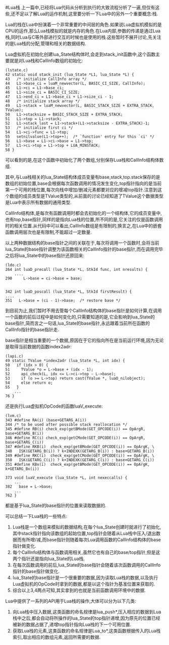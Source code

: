 #Lua栈
上一篇中,已经将Lua代码从分析到执行的大致流程分析了一遍,但仅有这些,还不足以了解Lua的运作机制,这里要分析一下Lua中的另外一个重要概念:栈.

Lua的栈在Lua中扮演着一个非常重要的中间层的角色.如果说Lua虚拟机模拟的是CPU的运作,那么Lua栈模拟的就是内存的角色.在Lua内部,参数的传递是通过Lua栈,同时Lua与C等外部进行交互的时候也是使用的栈.这些暂时不展开讨论,先关注的是Lua栈的分配,管理和相关的数据结构.

Lua虚拟机在初始化创建lua_State结构体时,会走到stack_init函数中,这个函数主要就是对Lua栈和CallInfo数组的初始化:

	(lstate.c)
	42 static void stack_init (lua_State *L1, lua_State *L) {
 	43   /* initialize CallInfo array */
 	44   L1->base_ci = luaM_newvector(L, BASIC_CI_SIZE, CallInfo);
 	45   L1->ci = L1->base_ci;
 	46   L1->size_ci = BASIC_CI_SIZE;
 	47   L1->end_ci = L1->base_ci + L1->size_ci - 1;
 	48   /* initialize stack array */
 	49   L1->stack = luaM_newvector(L, BASIC_STACK_SIZE + EXTRA_STACK, TValue);
 	50   L1->stacksize = BASIC_STACK_SIZE + EXTRA_STACK;
 	51   L1->top = L1->stack;
 	52   L1->stack_last = L1->stack+(L1->stacksize - EXTRA_STACK)-1;
 	53   /* initialize first ci */
 	54   L1->ci->func = L1->top;
	55   setnilvalue(L1->top++);  /* `function' entry for this `ci' */
 	56   L1->base = L1->ci->base = L1->top;
 	57   L1->ci->top = L1->top + LUA_MINSTACK;
 	58 }
 	
可以看到的是,在这个函数中初始化了两个数组,分别保存Lua栈和CallInfo结构体数组.

其中,与Lua栈相关的lua_State结构体成员变量有base,stack,top.stack保存的是数组的初始位置,base会根据每次函数调用的情况发生变化,top指针指向的是当前第一个可用的栈位置,每次向栈中增加/删减元素都要对应的增减top指针.注意到这个数组的成员类型是TValue类型的,从前面的讨论已经知道了TValue这个数据类型是Lua中表示所有数据的通用类型.

CallInfo结构体,是每次有函数调用时都会去初始化的一个结构体,它的成员变量中,也有top,base指针,同样的是指向Lua栈的位置,所不同的是,它关注的仅是函数调用时的相关位置.从代码中可以看出,CallInfo数组是有限制的,换言之,在Lua中的嵌套函数调用层次也是有限制,不能超过一定数量.

以上两种数据结构的base指针之间的关联在于,每次将调用一个函数时,会将当前lua_State的base指针调整为该函数相关的CallInfo指针的base指针,而在调用完毕之后将lua_State中的base指针还原回来:

	(ldo.c)
	264 int luaD_precall (lua_State *L, StkId func, int nresults) {
		....
	290     L->base = ci->base = base;


	342 int luaD_poscall (lua_State *L, StkId firstResult) {
	....
	351   L->base = (ci - 1)->base;  /* restore base */
	
到目前为止,我们暂时不用去管每个CallInfo结构体的base指针是如何计算,在调用一个函数的前后过程中是如何变化的,只需要知道的是,它会影响到lua_State的base指针,简而言之一句话,lua_State的base指针,永远跟着当前所在函数的CallInfo指针的base指针走.

base指针是相当重要的一个数据,原因在于它的指向所在是当前运行环境,因为无论是取得当前数据的函数index2adr:

	(lapi.c)
	49 static TValue *index2adr (lua_State *L, int idx) {
  	50   if (idx > 0) {
  	51     TValue *o = L->base + (idx - 1);
  	52     api_check(L, idx <= L->ci->top - L->base);
  	53     if (o >= L->top) return cast(TValue *, luaO_nilobject);
  	54     else return o;
  	55   }
  		...
  	76 }

还是执行Lua虚拟机OpCode的函数luaV_execute:
  	
  	(lvm.c)
  	343 #define RA(i) (base+GETARG_A(i))
	344 /* to be used after possible stack reallocation */
	345 #define RB(i) check_exp(getBMode(GET_OPCODE(i)) == OpArgR, base+GETARG_B(i))
	346 #define RC(i) check_exp(getCMode(GET_OPCODE(i)) == OpArgR, base+GETARG_C(i))
	347 #define RKB(i)  check_exp(getBMode(GET_OPCODE(i)) == OpArgK, \
	348   ISK(GETARG_B(i)) ? k+INDEXK(GETARG_B(i)) : base+GETARG_B(i))
	349 #define RKC(i)  check_exp(getCMode(GET_OPCODE(i)) == OpArgK, \
	350   ISK(GETARG_C(i)) ? k+INDEXK(GETARG_C(i)) : base+GETARG_C(i))
	351 #define KBx(i)  check_exp(getBMode(GET_OPCODE(i)) == OpArgK, k+GETARG_Bx(i))

	373 void luaV_execute (lua_State *L, int nexeccalls) {
		...
	382   base = L->base;
		...
	762 } 
	
都是基于lua_State的base指针的位置来读取数据的.

可以总结一下Lua栈的一些特点:

1. Lua栈是一个数组来模拟的数据结构,在每个lua_State创建时就进行了初始化,其中stack指针指向该数组的起始位置,top指针会随着从Lua栈中压入/退出数据而有所增/减,而base指针则随着每次Lua调用函数的CallInfo结构体的base指针做变化.
2. 每个CallInfo结构体与函数调用相关,虽然它也有自己的base/top指针,但是这两个指针还是指向lua_State的Lua栈.
3. 在每次函数调用的前后,lua_State的base指针会随着该次函数调用的CallInfo指针的base指针做变化.
4. lua_State的base指针是一个很重要的数据,因为读取Lua栈的数据,以及执行Lua虚拟机的OpCode时拿到的数据,都是以这个指针为基准位置来获取的.
5. 综合以上3,4两点可知,其实拿到的也就是当前函数调用环境中的数据.

Lua中提供了一系列的API用于Lua栈的操作,大体可以分为以下几类:

1. 向Lua栈中压入数据,这类函数的命名规律是lua_push*,压入相应的数据到Lua栈中之后,都会自动将所操作的lua_State的top指针递增,因为原先的位置已经被新的数据占据了,递增top指针指向Lua栈的下一个可用位置.
2. 获取Lua栈的元素,这类函数的命名规律是Lua_to*,这类函数根据传入的Lua栈索引,取出相应的数组元素,返回所需要的数据.


	
